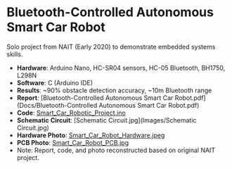 # Bluetooth-Controlled Autonomous Smart Car Robot
Solo project from NAIT (Early 2020) to demonstrate embedded systems skills.
- **Hardware**: Arduino Nano, HC-SR04 sensors, HC-05 Bluetooth, BH1750, L298N
- **Software**: C (Arduino IDE)
- **Results**: ~90% obstacle detection accuracy, ~10m Bluetooth range
- **Report**: [Bluetooth-Controlled Autonomous Smart Car Robot.pdf](Docs/Bluetooth-Controlled Autonomous Smart Car Robot.pdf)
- **Code**: [Smart_Car_Robotic_Project.ino](Code/Smart_Car_Robotic_Project.ino)
- **Schematic Circuit**: [Schematic Circuit.jpg](Images/Schematic Circuit.jpg)
- **Hardware Photo**: [Smart_Car_Robot_Hardware.jpeg](Images/Smart_Car_Robot_Hardware.jpeg)
- **PCB Photo**: [Smart_Car_Robot_PCB.jpg](Images/Smart_Car_Robot_PCB.jpeg)
- Note: Report, code, and photo reconstructed based on original NAIT project.
